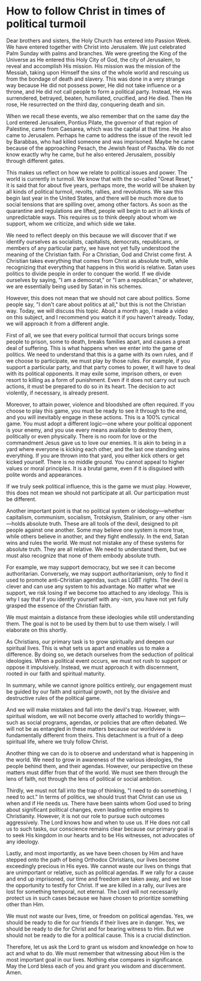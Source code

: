 # How to follow Christ in times of political turmoil

Dear brothers and sisters, the Holy Church has entered into Passion Week. We have entered together with Christ into Jerusalem. We just celebrated Palm Sunday with palms and branches. We were greeting the King of the Universe as He entered this Holy City of God, the city of Jerusalem, to reveal and accomplish His mission. His mission was the mission of the Messiah, taking upon Himself the sins of the whole world and rescuing us from the bondage of death and slavery. This was done in a very strange way because He did not possess power, He did not take influence or a throne, and He did not call people to form a political party. Instead, He was surrendered, betrayed, beaten, humiliated, crucified, and He died. Then He rose, He resurrected on the third day, conquering death and sin. 

When we recall these events, we also remember that on the same day the Lord entered Jerusalem, Pontius Pilate, the governor of that region of Palestine, came from Caesarea, which was the capital at that time. He also came to Jerusalem. Perhaps he came to address the issue of the revolt led by Barabbas, who had killed someone and was imprisoned. Maybe he came because of the approaching Pesach, the Jewish feast of Pascha. We do not know exactly why he came, but he also entered Jerusalem, possibly through different gates. 

This makes us reflect on how we relate to political issues and power. The world is currently in turmoil. We know that with the so-called "Great Reset," it is said that for about five years, perhaps more, the world will be shaken by all kinds of political turmoil, revolts, rallies, and revolutions. We saw this begin last year in the United States, and there will be much more due to social tensions that are spilling over, among other factors. As soon as the quarantine and regulations are lifted, people will begin to act in all kinds of unpredictable ways. This requires us to think deeply about whom we support, whom we criticize, and which side we take. 

We need to reflect deeply on this because we will discover that if we identify ourselves as socialists, capitalists, democrats, republicans, or members of any particular party, we have not yet fully understood the meaning of the Christian faith. For a Christian, God and Christ come first. A Christian takes everything that comes from Christ as absolute truth, while recognizing that everything that happens in this world is relative. Satan uses politics to divide people in order to conquer the world. If we divide ourselves by saying, "I am a democrat," or "I am a republican," or whatever, we are essentially being used by Satan in his schemes. 

However, this does not mean that we should not care about politics. Some people say, "I don't care about politics at all," but this is not the Christian way. Today, we will discuss this topic. About a month ago, I made a video on this subject, and I recommend you watch it if you haven't already. Today, we will approach it from a different angle.

First of all, we see that every political turmoil that occurs brings some people to prison, some to death, breaks families apart, and causes a great deal of suffering. This is what happens when we enter into the game of politics. We need to understand that this is a game with its own rules, and if we choose to participate, we must play by those rules. For example, if you support a particular party, and that party comes to power, it will have to deal with its political opponents. It may exile some, imprison others, or even resort to killing as a form of punishment. Even if it does not carry out such actions, it must be prepared to do so in its heart. The decision to act violently, if necessary, is already present. 

Moreover, to attain power, violence and bloodshed are often required. If you choose to play this game, you must be ready to see it through to the end, and you will inevitably engage in these actions. This is a 100% cynical game. You must adopt a different logic—one where your political opponent is your enemy, and you use every means available to destroy them, politically or even physically. There is no room for love or the commandment Jesus gave us to love our enemies. It is akin to being in a yard where everyone is kicking each other, and the last one standing wins everything. If you are thrown into that yard, you either kick others or get kicked yourself. There is no middle ground. You cannot appeal to higher values or moral principles. It is a brutal game, even if it is disguised with polite words and appearances. 

If we truly seek political influence, this is the game we must play. However, this does not mean we should not participate at all. Our participation must be different. 

Another important point is that no political system or ideology—whether capitalism, communism, socialism, Trotskyism, Stalinism, or any other -ism—holds absolute truth. These are all tools of the devil, designed to pit people against one another. Some may believe one system is more true, while others believe in another, and they fight endlessly. In the end, Satan wins and rules the world. We must not mistake any of these systems for absolute truth. They are all relative. We need to understand them, but we must also recognize that none of them embody absolute truth. 

For example, we may support democracy, but we see it can become authoritarian. Conversely, we may support authoritarianism, only to find it used to promote anti-Christian agendas, such as LGBT rights. The devil is clever and can use any system to his advantage. No matter what we support, we risk losing if we become too attached to any ideology. This is why I say that if you identify yourself with any -ism, you have not yet fully grasped the essence of the Christian faith. 

We must maintain a distance from these ideologies while still understanding them. The goal is not to be used by them but to use them wisely. I will elaborate on this shortly. 

As Christians, our primary task is to grow spiritually and deepen our spiritual lives. This is what sets us apart and enables us to make a difference. By doing so, we detach ourselves from the seduction of political ideologies. When a political event occurs, we must not rush to support or oppose it impulsively. Instead, we must approach it with discernment, rooted in our faith and spiritual maturity. 

In summary, while we cannot ignore politics entirely, our engagement must be guided by our faith and spiritual growth, not by the divisive and destructive rules of the political game.

And we will make mistakes and fall into the devil's trap. However, with spiritual wisdom, we will not become overly attached to worldly things—such as social programs, agendas, or policies that are often debated. We will not be as entangled in these matters because our worldview is fundamentally different from theirs. This detachment is a fruit of a deep spiritual life, where we truly follow Christ. 

Another thing we can do is to observe and understand what is happening in the world. We need to grow in awareness of the various ideologies, the people behind them, and their agendas. However, our perspective on these matters must differ from that of the world. We must see them through the lens of faith, not through the lens of political or social ambition. 

Thirdly, we must not fall into the trap of thinking, "I need to do something, I need to act." In terms of politics, we should trust that Christ can use us when and if He needs us. There have been saints whom God used to bring about significant political changes, even leading entire empires to Christianity. However, it is not our role to pursue such outcomes aggressively. The Lord knows how and when to use us. If He does not call us to such tasks, our conscience remains clear because our primary goal is to seek His kingdom in our hearts and to be His witnesses, not advocates of any ideology. 

Lastly, and most importantly, as we have been chosen by Him and have stepped onto the path of being Orthodox Christians, our lives become exceedingly precious in His eyes. We cannot waste our lives on things that are unimportant or relative, such as political agendas. If we rally for a cause and end up imprisoned, our time and freedom are taken away, and we lose the opportunity to testify for Christ. If we are killed in a rally, our lives are lost for something temporal, not eternal. The Lord will not necessarily protect us in such cases because we have chosen to prioritize something other than Him. 

We must not waste our lives, time, or freedom on political agendas. Yes, we should be ready to die for our friends if their lives are in danger. Yes, we should be ready to die for Christ and for bearing witness to Him. But we should not be ready to die for a political cause. This is a crucial distinction. 

Therefore, let us ask the Lord to grant us wisdom and knowledge on how to act and what to do. We must remember that witnessing about Him is the most important goal in our lives. Nothing else compares in significance. May the Lord bless each of you and grant you wisdom and discernment. Amen.

